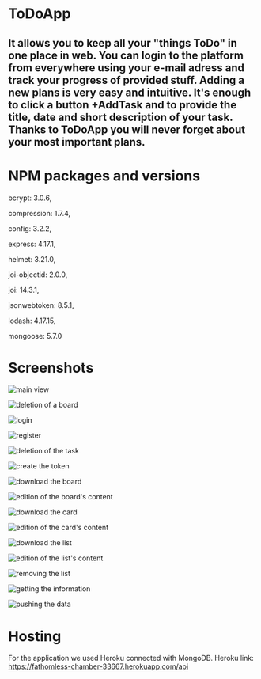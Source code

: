 # ToDoApp

## It allows you to keep all your "things ToDo" in one place in web. You can login to the platform from everywhere using your e-mail adress and track your progress of provided stuff. Adding a new plans is very easy and intuitive. It's enough to click a button +AddTask and to provide the title, date and short description of your task. Thanks to ToDoApp you will never forget about your most important plans.

# NPM packages and versions
bcrypt: 3.0.6,

compression: 1.7.4,

config: 3.2.2,

express: 4.17.1,

helmet: 3.21.0,

joi-objectid: 2.0.0,

joi: 14.3.1,

jsonwebtoken: 8.5.1,

lodash: 4.17.15,

mongoose: 5.7.0

# Screenshots
![main view](https://raw.githubusercontent.com/PatrycjaCzerniakiewicz/ToDoList/master/screenshots/screenApp.png)


![deletion of a board](https://github.com/PatrycjaCzerniakiewicz/ToDoList/blob/master/screenshots/BoardRemove.png?raw=true)

![login](https://github.com/PatrycjaCzerniakiewicz/ToDoList/blob/master/screenshots/screenLog.png?raw=true)


![register](https://raw.githubusercontent.com/PatrycjaCzerniakiewicz/ToDoList/master/screenshots/screenRegister.png)


![deletion of the task](https://github.com/PatrycjaCzerniakiewicz/ToDoList/blob/master/screenshots/TaskRemove.png?raw=true)

![create the token](https://github.com/PatrycjaCzerniakiewicz/ToDoList/blob/master/screenshots/createToken.png?raw=true)

![download the board](https://github.com/PatrycjaCzerniakiewicz/ToDoList/blob/master/screenshots/BoardsDownload.png?raw=true)

![edition of the board's content](https://github.com/PatrycjaCzerniakiewicz/ToDoList/blob/master/screenshots/FindsBoard.png?raw=true)

![download the card](https://github.com/PatrycjaCzerniakiewicz/ToDoList/blob/master/screenshots/CardsDownload.png?raw=true)

![edition of the card's content](https://github.com/PatrycjaCzerniakiewicz/ToDoList/blob/master/screenshots/CardsFind.png?raw=true)

![download the list](https://github.com/PatrycjaCzerniakiewicz/ToDoList/blob/master/screenshots/ListDownload.png?raw=true)

![edition of the list's content](https://github.com/PatrycjaCzerniakiewicz/ToDoList/blob/master/screenshots/ListsFind.png?raw=true)

![removing the list](https://github.com/PatrycjaCzerniakiewicz/ToDoList/blob/master/screenshots/ListRemove.png?raw=true)

![getting the information](https://github.com/PatrycjaCzerniakiewicz/ToDoList/blob/master/screenshots/DatabaseInf.png?raw=true)

![pushing the data](https://github.com/PatrycjaCzerniakiewicz/ToDoList/blob/master/screenshots/DatabaseSend.png?raw=true)

# Hosting
For the application we used Heroku connected with MongoDB.
Heroku link: https://fathomless-chamber-33667.herokuapp.com/api
